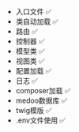 - 入口文件 ✅
- 类自动加载 ✅
- 路由 ✅
- 控制器 ✅
- 模型类 ✅
- 视图类 ✅
- 配置加载 ✅
- 日志  ✅
- composer加载 ✅
- medoo数据库 ✅
- twig模版 ✅
- .env文件使用 ✅